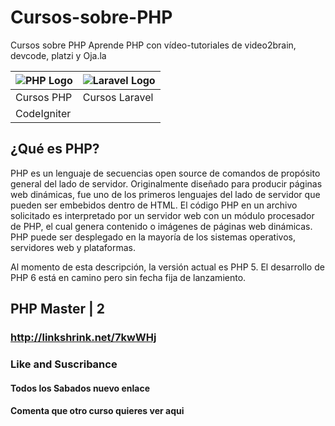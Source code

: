 # Cursos-sobre-PHP
 Cursos sobre PHP Aprende PHP con vídeo-tutoriales de video2brain, devcode, platzi y Oja.la
 
![PHP Logo](https://static.platzi.com/media/achievements/2xintrophp1.png) | ![Laravel Logo](https://static.platzi.com/media/achievements/2xlaravel1.png)
------------ | -------------
Cursos PHP | Cursos Laravel
CodeIgniter | 

 
## ¿Qué es PHP?

PHP es un lenguaje de secuencias open source de comandos de propósito general del lado de servidor. Originalmente diseñado para producir páginas web dinámicas, fue uno de los primeros lenguajes del lado de servidor que pueden ser embebidos dentro de HTML. El código PHP en un archivo solicitado es interpretado por un servidor web con un módulo procesador de PHP, el cual genera contenido o imágenes de páginas web dinámicas. PHP puede ser desplegado en la mayoría de los sistemas operativos, servidores web y plataformas.

Al momento de esta descripción, la versión actual es PHP 5. El desarrollo de PHP 6 está en camino pero sin fecha fija de lanzamiento.

## PHP Master | 2
	
### http://linkshrink.net/7kwWHj

### Like and Suscribance
#### Todos los Sabados nuevo enlace
#### Comenta que otro curso quieres ver aqui
